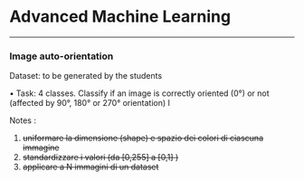 # Advanced Machine Learning
-------------------------------------------------------------------------------------------------------------------------------------------------------
### Image auto-orientation

Dataset: to be generated by the students

• Task: 4 classes. Classify if an image is correctly oriented (0°) or not
(affected by 90°, 180° or 270° orientation)
I




Notes : 

1. <del>uniformare la dimensione (shape) e spazio dei colori di ciascuna immagine</del>
2. <del>standardizzare i valori (da [0,255] a [0,1] )</del>
3. <del>applicare a N immagini di un dataset</del>
